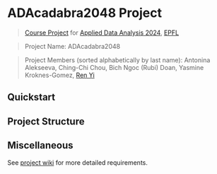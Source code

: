 # ADAcadabra2048 Project
> [Course Project](https://epfl-ada.github.io/teaching/fall2024/cs401/projects/) for [Applied Data Analysis 2024](https://epfl-ada.github.io/teaching/fall2024/cs401/), [EPFL](https://www.epfl.ch/en/)

> Project Name: ADAcadabra2048

> Project Members (sorted alphabetically by last name): Antonina Alekseeva, Ching-Chi Chou, Bich Ngoc (Rubi) Doan, Yasmine Kroknes-Gomez, [Ren Yi](http://www.renyi1006.com)

## Quickstart

## Project Structure

## Miscellaneous

See [project wiki](https://github.com/epfl-ada/ada-2024-project-adacadabra2048/wiki/Bienvenue-à-ADAcadabra-2048-Projet) for more detailed requirements.
